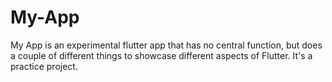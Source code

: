 # My-App

My App is an experimental flutter app that has no central function, but does a couple of different things to showcase different aspects of Flutter. It's a practice project.
